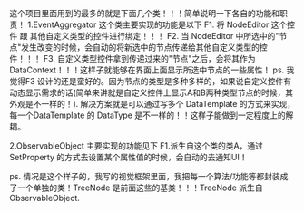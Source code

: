 这个项目里面用到的最多的就是下面几个类！！！简单说明一下各自的功能和职责！
1.EventAggregator
  这个类主要实现的功能是以下
  F1. 将 NodeEditor 这个控件 跟 其他自定义类型的控件进行绑定！！！ 
  F2. 当 NodeEditor 中所选中的"节点"发生改变的时候，会自动的将新选中的节点传递给其他自定义类型的控件！！！
  F3. 自定义类型控件拿到传递过来的"节点"之后，会将其作为DataContext！！！这样子就能够在界面上面显示所选中节点的一些属性！
ps.
我觉得F3 设计的还是蛮好的。因为节点的类型是多种多样的，如果说自定义控件有动态显示需求的话(简单来讲就是自定义控件上显示A和B两种类型节点的时候，其外观是不一样的！).
解决方案就是可以通过写多个 DataTemplate 的方式来实现，每一个DataTemplate 的 DataType 是不一样的！！这样子能做到一定程度上的解耦。

2.ObservableObject
  主要实现的功能见下
  F1.派生自这个类的类A，通过 SetProperty 的方式去设置某个属性值的时候，会自动的去通知UI！

ps.
情况是这个样子的，我写的视觉框架里面，我把每一个算法/功能等都封装成了一个单独的类！TreeNode 是前面这些的基类！！！TreeNode 派生自 ObservableObject.

